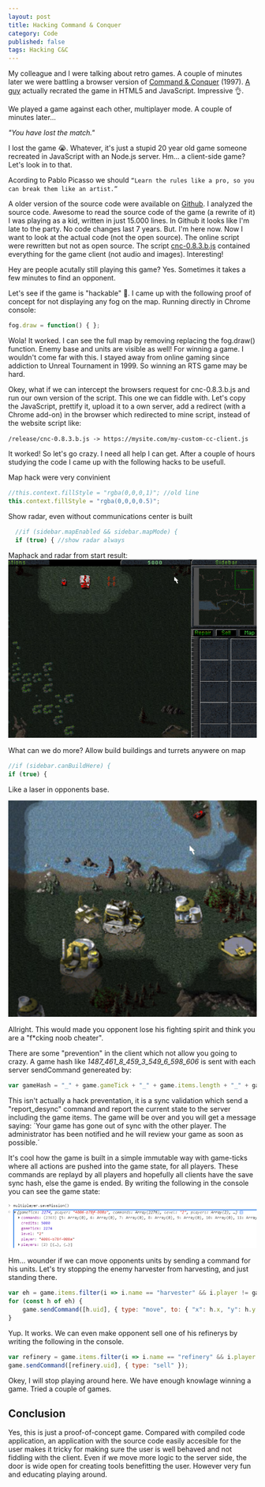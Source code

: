 ```yaml
---
layout: post
title: Hacking Command & Conquer
category: Code
published: false
tags: Hacking C&C
---
```


My colleague and I were talking about retro games. A couple of minutes later we were battling a browser version of [Command & Conquer](https://www.adityaravishankar.com/projects/games/command-and-conquer) (1997). [A guy](https://www.adityaravishankar.com/2011/11/command-and-conquer-programming-an-rts-game-in-html5-and-javascript) actually recrated the game in HTML5 and JavaScript. Impressive 👌.

We played a game against each other, multiplayer mode. A couple of minutes later...

*"You have lost the match."* 

I lost the game 😭. Whatever, it's just a stupid 20 year old game someone recreated in JavaScript with an Node.js server. Hm... a client-side game? Let's look in to that.

Acording to Pablo Picasso we should
`“Learn the rules like a pro, so you can break them like an artist.”`

A older version of the source code were available on [Github](https://github.com/adityaravishankar/command-and-conquer). I analyzed the source code. Awesome to read the source code of the game (a rewrite of it) I was playing as a kid, written in just 15.000 lines. In Github it looks like I'm late to the party. No code changes last 7 years. But. I'm here now. Now I want to look at the actual code (not the open source). The online script were rewritten but not as open source. The script [cnc-0.8.3.b.js](https://www.adityaravishankar.com/projects/games/command-and-conquer/release/cnc-0.8.3.b.js) contained everything for the game client (not audio and images). Interesting!

Hey are people acutally still playing this game? Yes. Sometimes it takes a few minutes to find an opponent.

Let's see if the game is "hackable" 🧐. I came up with the following proof of concept for not displaying any fog on the map. Running directly in Chrome console:
```javascript
fog.draw = function() { };
```

Wola! It worked. I can see the full map by removing replacing the fog.draw() function. Enemy base and units are visible as well! 
For winning a game. I wouldn't come far with this. I stayed away from online gaming since addiction to Unreal Tournament in 1999. So winning an RTS game may be hard.

Okey, what if we can intercept the browsers request for cnc-0.8.3.b.js and run our own version of the script. This one we can fiddle with. Let's copy the JavaScript, prettify it, upload it to a own server, add a redirect (with a Chrome add-on) in the browser which redirected to mine script, instead of the website script like:

`/release/cnc-0.8.3.b.js -> https://mysite.com/my-custom-cc-client.js`

It worked! So let's go crazy. I need all help I can get. After a couple of hours studying the code I came up with the following hacks to be usefull.

Map hack were very convinient
```javascript
//this.context.fillStyle = "rgba(0,0,0,1)"; //old line
this.context.fillStyle = "rgba(0,0,0,0.5)";
```

Show radar, even without communications center is built
```javascript
  //if (sidebar.mapEnabled && sidebar.mapMode) {
  if (true) { //show radar always
```

Maphack and radar from start result:
![Maphack](/public/images/cc_map.png "Maphack")

What can we do more? Allow build buildings and turrets anywere on map
```javascript
//if (sidebar.canBuildHere) {
if (true) {
```

Like a laser in opponents base.

![Build anywhere](/public/images/cc-build.png "Build anywhere")

Allright. This would made you opponent lose his fighting spirit and think you are a "f*cking noob cheater".

There are some "prevention" in the client which not allow you going to crazy. A game hash like *_1487_461_8_459_3_549_6_598_606_* is sent with each server sendCommand genereated by:
```javascript
var gameHash = "_" + game.gameTick + "_" + game.items.length + "_" + game.infantry.length + "_" + (game.infantry.length ? game.infantry[game.infantry.length - 1].uid + "_" : "0_") + game.vehicles.length + "_" + (game.vehicles.length ? game.vehicles[game.vehicles.length - 1].uid + "_" : "0_") + game.buildings.length + "_" + (game.buildings.length ? game.buildings[game.buildings.length - 1].uid + "_" : "0_") + game.counter + "_";
```

This isn't actually a hack preventation, it is a sync validation which send a "report_desync" command and report the current state to the server including the game items. The game will be over and you will get a message saying:
´Your game has gone out of sync with the other player. The administrator has been notified and he will review your game as soon as possible.´

It's cool how the game is built in a simple immutable way with game-ticks where all actions are pushed into the game state, for all players. These commands are replayd by all players and hopefully all clients have the save sync hash, else the game is ended. By writing the following in the console you can see the game state:

![Build anywhere](/public/images/cc-save.png "Build anywhere")

Hm... wounder if we can move opponents units by sending a command for his units. Let's try stopping the enemy harvester from harvesting, and just standing there.

```javascript
var eh = game.items.filter(i => i.name == "harvester" && i.player != game.player);
for (const h of eh) {
    game.sendCommand([h.uid], { type: "move", to: { "x": h.x, "y": h.y }});
}
```

Yup. It works. We can even make opponent sell one of his refinerys by writing the following in the console.

```javascript
var refinery = game.items.filter(i => i.name == "refinery" && i.player != game.player)[0];
game.sendCommand([refinery.uid], { type: "sell" });
```

Okey, I will stop playing around here. We have enough knowlage winning a game. Tried a couple of games.


## Conclusion

Yes, this is just a proof-of-concept game. Compared with compiled code application, an application with the source code easily accesible for the user makes it tricky for making sure the user is well behaved and not fiddling with the client. Even if we move more logic to the server side, the door is wide open for creating tools benefitting the user. However very fun and educating playing around.

